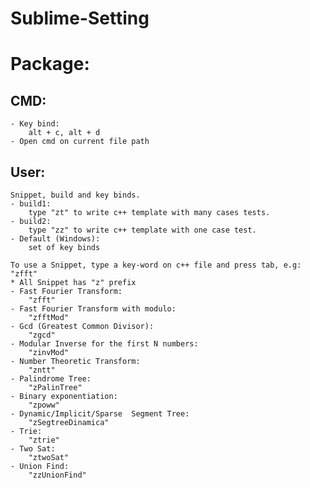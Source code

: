 # Sublime-Setting

# Package:
## CMD:
    - Key bind:
        alt + c, alt + d
    - Open cmd on current file path
## User:
    Snippet, build and key binds.
    - build1:
        type "zt" to write c++ template with many cases tests.
    - build2:
        type "zz" to write c++ template with one case test.
    - Default (Windows):
        set of key binds

    To use a Snippet, type a key-word on c++ file and press tab, e.g: "zfft"
    * All Snippet has "z" prefix
    - Fast Fourier Transform:
        "zfft"
    - Fast Fourier Transform with modulo:
        "zfftMod"
    - Gcd (Greatest Common Divisor):
        "zgcd"
    - Modular Inverse for the first N numbers:
        "zinvMod"
    - Number Theoretic Transform:
        "zntt"
    - Palindrome Tree:
        "zPalinTree"
    - Binary exponentiation:
        "zpoww"
    - Dynamic/Implicit/Sparse  Segment Tree:
        "zSegtreeDinamica"
    - Trie:
        "ztrie"
    - Two Sat:
        "ztwoSat"
    - Union Find:
        "zzUnionFind"



